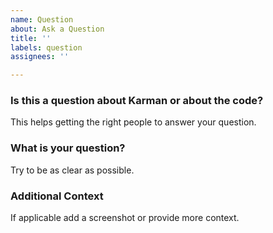 ```yaml
---
name: Question
about: Ask a Question
title: ''
labels: question
assignees: ''

---
```


### Is this a question about Karman or about the code?
This helps getting the right people to answer your question.

### What is your question?
Try to be as clear as possible.

### Additional Context
If applicable add a screenshot or provide more context.
